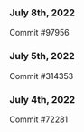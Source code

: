 ### July 8th, 2022

Commit #97956

### July 5th, 2022

Commit #314353


### July 4th, 2022

Commit #72281
